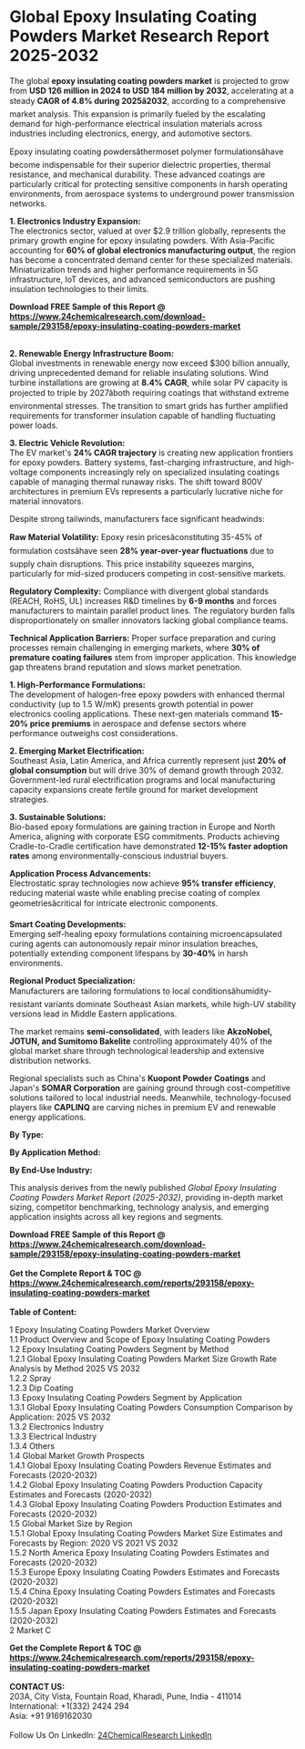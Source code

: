 <h1>Global Epoxy Insulating Coating Powders Market Research Report 2025-2032</h1><p>The global <strong>epoxy insulating coating powders market</strong> is projected to grow from <strong>USD 126 million in 2024 to USD 184 million by 2032</strong>, accelerating at a steady <strong>CAGR of 4.8% during 2025â2032</strong>, according to a comprehensive market analysis. This expansion is primarily fueled by the escalating demand for high-performance electrical insulation materials across industries including electronics, energy, and automotive sectors.</p><p>Epoxy insulating coating powdersâthermoset polymer formulationsâhave become indispensable for their superior dielectric properties, thermal resistance, and mechanical durability. These advanced coatings are particularly critical for protecting sensitive components in harsh operating environments, from aerospace systems to underground power transmission networks.</p><p><strong>1. Electronics Industry Expansion:</strong><br>
The electronics sector, valued at over $2.9 trillion globally, represents the primary growth engine for epoxy insulating powders. With Asia-Pacific accounting for <strong>60% of global electronics manufacturing output</strong>, the region has become a concentrated demand center for these specialized materials. Miniaturization trends and higher performance requirements in 5G infrastructure, IoT devices, and advanced semiconductors are pushing insulation technologies to their limits.</p><div><b>Download FREE Sample of this Report @ 
            <a href="https://www.24chemicalresearch.com/download-sample/293158/epoxy-insulating-coating-powders-market">
            https://www.24chemicalresearch.com/download-sample/293158/epoxy-insulating-coating-powders-market</a></b></div><br><p><strong>2. Renewable Energy Infrastructure Boom:</strong><br>
Global investments in renewable energy now exceed $300 billion annually, driving unprecedented demand for reliable insulating solutions. Wind turbine installations are growing at <strong>8.4% CAGR</strong>, while solar PV capacity is projected to triple by 2027âboth requiring coatings that withstand extreme environmental stresses. The transition to smart grids has further amplified requirements for transformer insulation capable of handling fluctuating power loads.</p><p><strong>3. Electric Vehicle Revolution:</strong><br>
The EV market's <strong>24% CAGR trajectory</strong> is creating new application frontiers for epoxy powders. Battery systems, fast-charging infrastructure, and high-voltage components increasingly rely on specialized insulating coatings capable of managing thermal runaway risks. The shift toward 800V architectures in premium EVs represents a particularly lucrative niche for material innovators.</p><p>Despite strong tailwinds, manufacturers face significant headwinds:</p><p><strong>Raw Material Volatility:</strong> Epoxy resin pricesâconstituting 35-45% of formulation costsâhave seen <strong>28% year-over-year fluctuations</strong> due to supply chain disruptions. This price instability squeezes margins, particularly for mid-sized producers competing in cost-sensitive markets.</p><p><strong>Regulatory Complexity:</strong> Compliance with divergent global standards (REACH, RoHS, UL) increases R&amp;D timelines by <strong>6-9 months</strong> and forces manufacturers to maintain parallel product lines. The regulatory burden falls disproportionately on smaller innovators lacking global compliance teams.</p><p><strong>Technical Application Barriers:</strong> Proper surface preparation and curing processes remain challenging in emerging markets, where <strong>30% of premature coating failures</strong> stem from improper application. This knowledge gap threatens brand reputation and slows market penetration.</p><p><strong>1. High-Performance Formulations:</strong><br>
The development of halogen-free epoxy powders with enhanced thermal conductivity (up to 1.5 W/mK) presents growth potential in power electronics cooling applications. These next-gen materials command <strong>15-20% price premiums</strong> in aerospace and defense sectors where performance outweighs cost considerations.</p><p><strong>2. Emerging Market Electrification:</strong><br>
Southeast Asia, Latin America, and Africa currently represent just <strong>20% of global consumption</strong> but will drive 30% of demand growth through 2032. Government-led rural electrification programs and local manufacturing capacity expansions create fertile ground for market development strategies.</p><p><strong>3. Sustainable Solutions:</strong><br>
Bio-based epoxy formulations are gaining traction in Europe and North America, aligning with corporate ESG commitments. Products achieving Cradle-to-Cradle certification have demonstrated <strong>12-15% faster adoption rates</strong> among environmentally-conscious industrial buyers.</p><p><strong>Application Process Advancements:</strong><br>
    Electrostatic spray technologies now achieve <strong>95% transfer efficiency</strong>, reducing material waste while enabling precise coating of complex geometriesâcritical for intricate electronic components.</p><p><strong>Smart Coating Developments:</strong><br>
    Emerging self-healing epoxy formulations containing microencapsulated curing agents can autonomously repair minor insulation breaches, potentially extending component lifespans by <strong>30-40%</strong> in harsh environments.</p><p><strong>Regional Product Specialization:</strong><br>
    Manufacturers are tailoring formulations to local conditionsâhumidity-resistant variants dominate Southeast Asian markets, while high-UV stability versions lead in Middle Eastern applications.</p><p>The market remains <strong>semi-consolidated</strong>, with leaders like <strong>AkzoNobel, JOTUN, and Sumitomo Bakelite</strong> controlling approximately 40% of the global market share through technological leadership and extensive distribution networks.</p><p>Regional specialists such as China's <strong>Kuopont Powder Coatings</strong> and Japan's <strong>SOMAR Corporation</strong> are gaining ground through cost-competitive solutions tailored to local industrial needs. Meanwhile, technology-focused players like <strong>CAPLINQ</strong> are carving niches in premium EV and renewable energy applications.</p><p><strong>By Type:</strong></p><p><strong>By Application Method:</strong></p><p><strong>By End-Use Industry:</strong></p><p>This analysis derives from the newly published <em>Global Epoxy Insulating Coating Powders Market Report (2025-2032)</em>, providing in-depth market sizing, competitor benchmarking, technology analysis, and emerging application insights across all key regions and segments.</p><div><b>Download FREE Sample of this Report @ 
            <a href="https://www.24chemicalresearch.com/download-sample/293158/epoxy-insulating-coating-powders-market">
            https://www.24chemicalresearch.com/download-sample/293158/epoxy-insulating-coating-powders-market</a></b></div><br><div><b>Get the Complete Report & TOC @ 
            <a href="https://www.24chemicalresearch.com/reports/293158/epoxy-insulating-coating-powders-market">
            https://www.24chemicalresearch.com/reports/293158/epoxy-insulating-coating-powders-market</a></b></div><br>
            <b>Table of Content:</b><p>1 Epoxy Insulating Coating Powders Market Overview<br />
    1.1 Product Overview and Scope of Epoxy Insulating Coating Powders<br />
    1.2 Epoxy Insulating Coating Powders Segment by Method<br />
        1.2.1 Global Epoxy Insulating Coating Powders Market Size Growth Rate Analysis by Method 2025 VS 2032<br />
        1.2.2 Spray<br />
        1.2.3 Dip Coating<br />
    1.3 Epoxy Insulating Coating Powders Segment by Application<br />
        1.3.1 Global Epoxy Insulating Coating Powders Consumption Comparison by Application: 2025 VS 2032<br />
        1.3.2 Electronics Industry<br />
        1.3.3 Electrical Industry<br />
        1.3.4 Others<br />
    1.4 Global Market Growth Prospects<br />
        1.4.1 Global Epoxy Insulating Coating Powders Revenue Estimates and Forecasts (2020-2032)<br />
        1.4.2 Global Epoxy Insulating Coating Powders Production Capacity Estimates and Forecasts (2020-2032)<br />
        1.4.3 Global Epoxy Insulating Coating Powders Production Estimates and Forecasts (2020-2032)<br />
    1.5 Global Market Size by Region<br />
        1.5.1 Global Epoxy Insulating Coating Powders Market Size Estimates and Forecasts by Region: 2020 VS 2021 VS 2032<br />
        1.5.2 North America Epoxy Insulating Coating Powders Estimates and Forecasts (2020-2032)<br />
        1.5.3 Europe Epoxy Insulating Coating Powders Estimates and Forecasts (2020-2032)<br />
        1.5.4 China Epoxy Insulating Coating Powders Estimates and Forecasts (2020-2032)<br />
        1.5.5 Japan Epoxy Insulating Coating Powders Estimates and Forecasts (2020-2032)<br />
2 Market C</p><div><b>Get the Complete Report & TOC @ 
            <a href="https://www.24chemicalresearch.com/reports/293158/epoxy-insulating-coating-powders-market">
            https://www.24chemicalresearch.com/reports/293158/epoxy-insulating-coating-powders-market</a></b></div><br><b>CONTACT US:</b><br>
            203A, City Vista, Fountain Road, Kharadi, Pune, India - 411014<br>
            International: +1(332) 2424 294<br>
            Asia: +91 9169162030 <br><br>
            Follow Us On LinkedIn: <a href="https://www.linkedin.com/company/24chemicalresearch/">24ChemicalResearch LinkedIn</a>